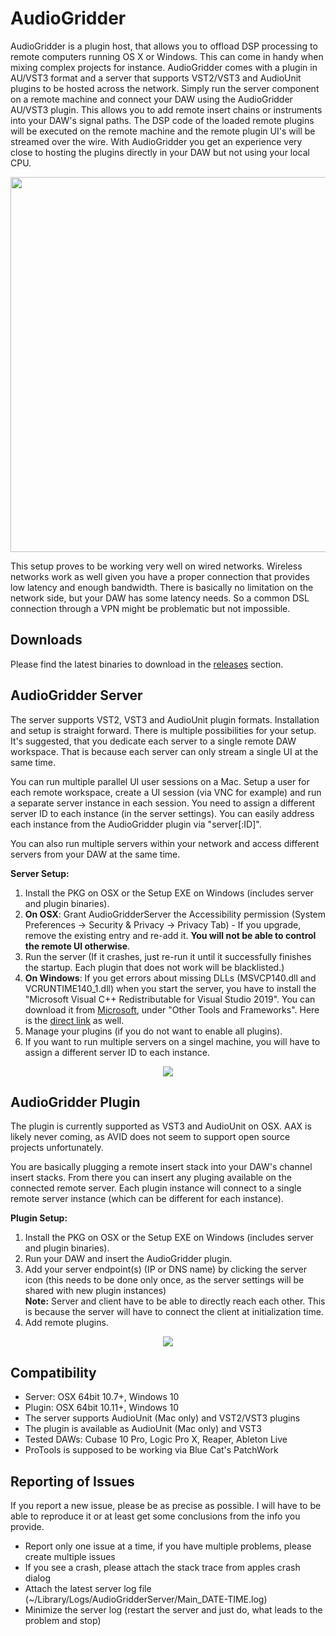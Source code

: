 # AudioGridder

AudioGridder is a plugin host, that allows you to offload DSP
processing to remote computers running OS X or Windows. This can come
in handy when mixing complex projects for instance. AudioGridder comes
with a plugin in AU/VST3 format and a server that supports VST2/VST3
and AudioUnit plugins to be hosted across the network. Simply run the
server component on a remote machine and connect your DAW using the
AudioGridder AU/VST3 plugin. This allows you to add remote insert
chains or instruments into your DAW's signal paths. The DSP code of
the loaded remote plugins will be executed on the remote machine and
the remote plugin UI's will be streamed over the wire. With
AudioGridder you get an experience very close to hosting the plugins
directly in your DAW but not using your local CPU.

<p align="center">
<img src="https://raw.githubusercontent.com/apohl79/audiogridder/master/images/overview.jpg" width="600" />
</p>

This setup proves to be working very well on wired networks. Wireless
networks work as well given you have a proper connection that provides
low latency and enough bandwidth. There is basically no limitation on
the network side, but your DAW has some latency needs. So a common DSL
connection through a VPN might be problematic but not impossible.

## Downloads

Please find the latest binaries to download in the [releases](https://github.com/apohl79/audiogridder/releases) section.

## AudioGridder Server

The server supports VST2, VST3 and AudioUnit plugin formats. Installation
and setup is straight forward. There is multiple possibilities for
your setup. It's suggested, that you dedicate each server to a single
remote DAW workspace. That is because each server can only stream a
single UI at the same time.

You can run multiple parallel UI user sessions on a Mac. Setup a user
for each remote workspace, create a UI session (via VNC for example)
and run a separate server instance in each session. You need to assign
a different server ID to each instance (in the server settings). You
can easily address each instance from the AudioGridder plugin
via "server[:ID]".

You can also run multiple servers within your network and access
different servers from your DAW at the same time.

**Server Setup:**

1. Install the PKG on OSX or the Setup EXE on Windows (includes server and plugin binaries).
2. **On OSX**: Grant AudioGridderServer the Accessibility permission (System
Preferences -> Security & Privacy -> Privacy Tab) - If you upgrade,
remove the existing entry and re-add it. **You will not be able to
control the remote UI otherwise**.
3. Run the server (If it crashes, just re-run it until it successfully
finishes the startup. Each plugin that does not work will be
blacklisted.)
4. **On Windows**: If you get errors about missing DLLs (MSVCP140.dll and VCRUNTIME140_1.dll)
when you start the server, you have to install the "Microsoft Visual C++ Redistributable for
Visual Studio 2019". You can download it from
[Microsoft](https://visualstudio.microsoft.com/downloads/), under "Other Tools and
Frameworks". Here is the [direct link](https://aka.ms/vs/16/release/VC_redist.x64.exe) as well.
5. Manage your plugins (if you do not want to enable all plugins).
6. If you want to run multiple servers on a singel machine, you will
have to assign a different server ID to each instance.

<p align="center">
<img src="https://raw.githubusercontent.com/apohl79/audiogridder/master/images/server.jpg" />
</p>

## AudioGridder Plugin

The plugin is currently supported as VST3 and AudioUnit on OSX. AAX is
likely never coming, as AVID does not seem to support open source
projects unfortunately. 

You are basically plugging a remote insert stack into your DAW's
channel insert stacks. From there you can insert any pluging available
on the connected remote server. Each plugin instance will connect to a
single remote server instance (which can be different for each
instance). 

**Plugin Setup:**

1. Install the PKG on OSX or the Setup EXE on Windows (includes server and plugin binaries).
2. Run your DAW and insert the AudioGridder plugin.
3. Add your server endpoint(s) (IP or DNS name) by clicking the server icon (this needs
to be done only once, as the server settings will be shared with new
plugin instances)<br/>**Note:** Server and client have to be able to directly reach each other. This is because the server will have to connect the client at initialization time.
4. Add remote plugins.

<p align="center">
<img src="https://raw.githubusercontent.com/apohl79/audiogridder/master/images/plugin.jpg" />
</p>

## Compatibility

- Server: OSX 64bit 10.7+, Windows 10
- Plugin: OSX 64bit 10.11+, Windows 10
- The server supports AudioUnit (Mac only) and VST2/VST3 plugins
- The plugin is available as AudioUnit (Mac only) and VST3
- Tested DAWs: Cubase 10 Pro, Logic Pro X, Reaper, Ableton Live
- ProTools is supposed to be working via Blue Cat's PatchWork

## Reporting of Issues

If you report a new issue, please be as precise as possible. I will have to be able to reproduce it or at least get some conclusions from the info you provide.

- Report only one issue at a time, if you have multiple problems, please create multiple issues
- If you see a crash, please attach the stack trace from apples crash dialog
- Attach the latest server log file (~/Library/Logs/AudioGridderServer/Main_DATE-TIME.log)
- Minimize the server log (restart the server and just do, what leads to the problem and stop)
